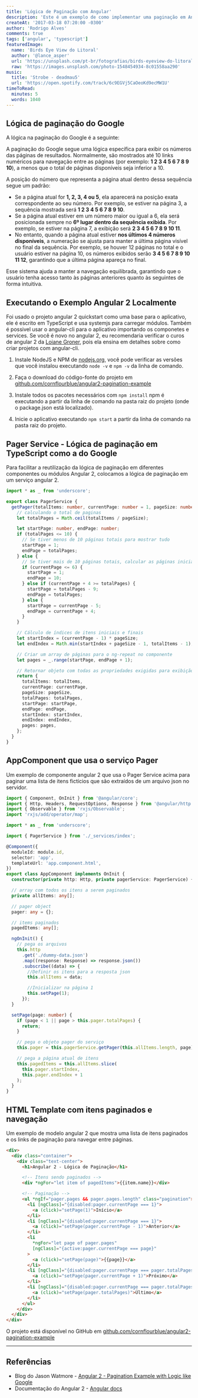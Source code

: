 ```yaml
---
title: 'Lógica de Paginação com Angular'
description: 'Este é um exemplo de como implementar uma paginação em Angular 2 com uma lógica como a do Google.'
createAt: '2017-03-18 07:20:00 -0300'
author: 'Rodrigo Alves'
comments: true
tags: ['angular', 'typescript']
featuredImage: 
  name: 'Birds Eye View do Litoral'
  author: '@lance_asper'
  url: 'https://unsplash.com/pt-br/fotografias/birds-eyeview-do-litoral-3P3NHLZGCp8'
  raw: 'https://images.unsplash.com/photo-1548454934-8c01558aa290'
music:
  title: 'Strobe - deadmau5'
  url: 'https://open.spotify.com/track/6c9EGVj5CaOeoKd9ecMW1U'
timeToRead:
  minutes: 5
  words: 1040
---
```


## Lógica de paginação do Google

A lógica na paginação do Google é a seguinte:

A paginação do Google segue uma lógica específica para exibir os números das páginas de resultados. Normalmente, são mostrados até 10 links numéricos para navegação entre as páginas (por exemplo: **1 2 3 4 5 6 7 8 9 10**), a menos que o total de páginas disponíveis seja inferior a 10.  

A posição do número que representa a página atual dentro dessa sequência segue um padrão:  

- Se a página atual for **1, 2, 3, 4 ou 5**, ela aparecerá na posição exata correspondente ao seu número. Por exemplo, se estiver na página 3, a sequência mostrada será **1 2 3 4 5 6 7 8 9 10**.  
- Se a página atual estiver em um número maior ou igual a 6, ela será posicionada sempre no **6º lugar dentro da sequência exibida**. Por exemplo, se estiver na página 7, a exibição será **2 3 4 5 6 7 8 9 10 11**.  
- No entanto, quando a página atual estiver **nos últimos 4 números disponíveis**, a numeração se ajusta para manter a última página visível no final da sequência. Por exemplo, se houver 12 páginas no total e o usuário estiver na página 10, os números exibidos serão **3 4 5 6 7 8 9 10 11 12**, garantindo que a última página apareça no final.  

Esse sistema ajuda a manter a navegação equilibrada, garantindo que o usuário tenha acesso tanto às páginas anteriores quanto às seguintes de forma intuitiva.

## Executando o Exemplo Angular 2 Localmente

Foi usado o projeto angular 2 quickstart como uma base para o aplicativo, ele é escrito em TypeScript e usa systemjs para carregar módulos. Também é possivel usar o angular-cli para o aplicativo importando os componetes e services. Se você é novo no angular 2, eu recomendaria verificar o curos de angular 2 da [Loiane Groner](https://www.youtube.com/playlist?list=PLGxZ4Rq3BOBoSRcKWEdQACbUCNWLczg2G), pois ela ensina em detalhes sobre como criar projetos com angular-cli.

1. Instale NodeJS e NPM de [nodejs.org](https://nodejs.org/en/download/), você pode verificar as versões que você instalou executando `node -v` e `npm -v` da linha de comando.

1. Faça o download do código-fonte do projeto em [github.com/cornflourblue/angular2-pagination-example](https://github.com/cornflourblue/angular2-pagination-example)

1. Instale todos os pacotes necessários com `npm install` npm é executando a partir da linha de comando na pasta raiz do projeto (onde o package.json está localizado).

1. Inicie o aplicativo executando `npm start` a partir da linha de comando na pasta raiz do projeto.

## Pager Service - Lógica de paginação em TypeScript como a do Google

Para facilitar a reutilização da lógica de paginação em diferentes componentes ou módulos Angular 2, colocamos a lógica de paginação em um serviço angular 2.

```typescript
import * as _ from 'underscore';

export class PagerService {
  getPager(totalItems: number, currentPage: number = 1, pageSize: number = 10) {
    // calculando o total de paginas
    let totalPages = Math.ceil(totalItems / pageSize);

    let startPage: number, endPage: number;
    if (totalPages <= 10) {
      // Se tiver menos de 10 páginas totais para mostrar tudo
      startPage = 1;
      endPage = totalPages;
    } else {
      // Se tiver mais de 10 páginas totais, calcular as páginas inicial e final
      if (currentPage <= 6) {
        startPage = 1;
        endPage = 10;
      } else if (currentPage + 4 >= totalPages) {
        startPage = totalPages - 9;
        endPage = totalPages;
      } else {
        startPage = currentPage - 5;
        endPage = currentPage + 4;
      }
    }

    // Cálculo de índices de itens iniciais e finais
    let startIndex = (currentPage - 1) * pageSize;
    let endIndex = Math.min(startIndex + pageSize - 1, totalItems - 1);

    // Criar um array de páginas para o ng-repeat no componente
    let pages = _.range(startPage, endPage + 1);

    // Retornar objeto com todas as propriedades exigidas para exibição
    return {
      totalItems: totalItems,
      currentPage: currentPage,
      pageSize: pageSize,
      totalPages: totalPages,
      startPage: startPage,
      endPage: endPage,
      startIndex: startIndex,
      endIndex: endIndex,
      pages: pages,
    };
  }
}
```

## AppComponent que usa o serviço Pager

Um exemplo de componente angular 2 que usa o Pager Service acima para paginar uma lista de itens fictícios que são extraídos de um arquivo json no servidor.

```typescript
import { Component, OnInit } from '@angular/core';
import { Http, Headers, RequestOptions, Response } from '@angular/http';
import { Observable } from 'rxjs/Observable';
import 'rxjs/add/operator/map';

import * as _ from 'underscore';

import { PagerService } from './_services/index';

@Component({
  moduleId: module.id,
  selector: 'app',
  templateUrl: 'app.component.html',
})
export class AppComponent implements OnInit {
  constructor(private http: Http, private pagerService: PagerService) {}

  // array com todos os itens a serem paginados
  private allItems: any[];

  // pager object
  pager: any = {};

  // items paginados
  pagedItems: any[];

  ngOnInit() {
    // pega os arquivos
    this.http
      .get('./dummy-data.json')
      .map((response: Response) => response.json())
      .subscribe((data) => {
        //Definir os itens para a resposta json
        this.allItems = data;

        //Inicializar na página 1
        this.setPage(1);
      });
  }

  setPage(page: number) {
    if (page < 1 || page > this.pager.totalPages) {
      return;
    }

    // pega o objeto pager do serviço
    this.pager = this.pagerService.getPager(this.allItems.length, page);

    // pega a página atual de itens
    this.pagedItems = this.allItems.slice(
      this.pager.startIndex,
      this.pager.endIndex + 1
    );
  }
}
```

## HTML Template com itens paginados e navegação

Um exemplo de modelo angular 2 que mostra uma lista de itens paginados e os links de paginação para navegar entre páginas.

```html
<div>
  <div class="container">
    <div class="text-center">
      <h1>Angular 2 - Lógica de Paginação</h1>

      <!-- Itens sendo paginados -->
      <div *ngFor="let item of pagedItems">{{item.name}}</div>

      <!-- Paginação -->
      <ul *ngIf="pager.pages && pager.pages.length" class="pagination">
        <li [ngClass]="{disabled:pager.currentPage === 1}">
          <a (click)="setPage(1)">Início</a>
        </li>
        <li [ngClass]="{disabled:pager.currentPage === 1}">
          <a (click)="setPage(pager.currentPage - 1)">Anterior</a>
        </li>
        <li
          *ngFor="let page of pager.pages"
          [ngClass]="{active:pager.currentPage === page}"
        >
          <a (click)="setPage(page)">{{page}}</a>
        </li>
        <li [ngClass]="{disabled:pager.currentPage === pager.totalPages}">
          <a (click)="setPage(pager.currentPage + 1)">Próximo</a>
        </li>
        <li [ngClass]="{disabled:pager.currentPage === pager.totalPages}">
          <a (click)="setPage(pager.totalPages)">Último</a>
        </li>
      </ul>
    </div>
  </div>
</div>
```

O projeto está disponível no GitHub em [github.com/cornflourblue/angular2-pagination-example](https://github.com/cornflourblue/angular2-pagination-example)

---

## Referências

- Blog do Jason Watmore - [Angular 2 - Pagination Example with Logic like Google](http://jasonwatmore.com/post/2016/08/23/angular-2-pagination-example-with-logic-like-google)
- Documentação do Angular 2 - [Angular docs](https://angular.io/docs/ts/latest/)
